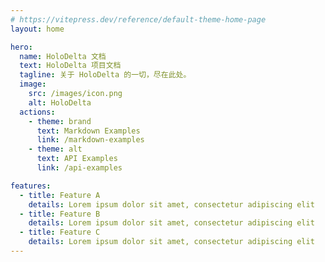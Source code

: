 ```yaml
---
# https://vitepress.dev/reference/default-theme-home-page
layout: home

hero:
  name: HoloDelta 文档
  text: HoloDelta 项目文档
  tagline: 关于 HoloDelta 的一切，尽在此处。
  image:
    src: /images/icon.png
    alt: HoloDelta
  actions:
    - theme: brand
      text: Markdown Examples
      link: /markdown-examples
    - theme: alt
      text: API Examples
      link: /api-examples

features:
  - title: Feature A
    details: Lorem ipsum dolor sit amet, consectetur adipiscing elit
  - title: Feature B
    details: Lorem ipsum dolor sit amet, consectetur adipiscing elit
  - title: Feature C
    details: Lorem ipsum dolor sit amet, consectetur adipiscing elit
---
```

